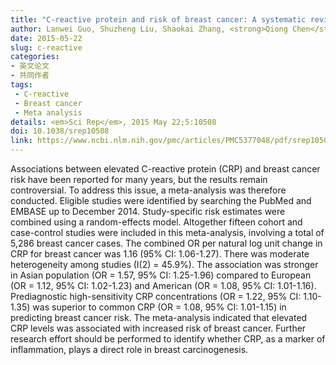 ```yaml
---
title: "C-reactive protein and risk of breast cancer: A systematic review and meta-analysis"
author: Lanwei Guo, Shuzheng Liu, Shaokai Zhang, <strong>Qiong Chen</strong>, Meng Zhang, Peiliang Quan, Jianbang Lu, Xibin Sun
date: 2015-05-22
slug: c-reactive
categories: 
- 英文论文
- 共同作者
tags:
 - C-reactive
 - Breast cancer
 - Meta analysis
details: <em>Sci Rep</em>, 2015 May 22;5:10508
doi: 10.1038/srep10508
link: https://www.ncbi.nlm.nih.gov/pmc/articles/PMC5377048/pdf/srep10508.pdf
---
```



Associations between elevated C-reactive protein (CRP) and breast cancer risk have been reported for many years, but the results remain controversial. To address this issue, a meta-analysis was therefore conducted. Eligible studies were identified by searching the PubMed and EMBASE up to December 2014. Study-specific risk estimates were combined using a random-effects model. Altogether fifteen cohort and case-control studies were included in this meta-analysis, involving a total of 5,286 breast cancer cases. The combined OR per natural log unit change in CRP for breast cancer was 1.16 (95% CI: 1.06-1.27). There was moderate heterogeneity among studies (I(2) = 45.9%). The association was stronger in Asian population (OR = 1.57, 95% CI: 1.25-1.96) compared to European (OR = 1.12, 95% CI: 1.02-1.23) and American (OR = 1.08, 95% CI: 1.01-1.16). Prediagnostic high-sensitivity CRP concentrations (OR = 1.22, 95% CI: 1.10-1.35) was superior to common CRP (OR = 1.08, 95% CI: 1.01-1.15) in predicting breast cancer risk. The meta-analysis indicated that elevated CRP levels was associated with increased risk of breast cancer. Further research effort should be performed to identify whether CRP, as a marker of inflammation, plays a direct role in breast carcinogenesis.
